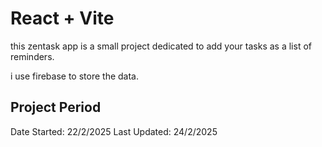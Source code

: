 # React + Vite

this zentask app is a small project dedicated to add your tasks as a list of reminders.

i use firebase to store the data.

## Project Period
Date Started: 22/2/2025
Last Updated: 24/2/2025
